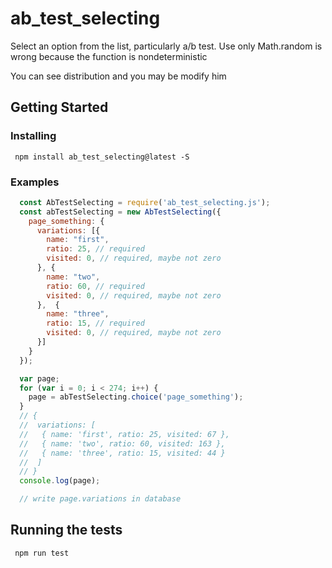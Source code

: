 # ab_test_selecting

Select an option from the list, particularly a/b test.
Use only Math.random is wrong because the function is nondeterministic

You can see distribution and you may be modify him

## Getting Started

### Installing

```
 npm install ab_test_selecting@latest -S
```

### Examples

```javascript
  const AbTestSelecting = require('ab_test_selecting.js');
  const abTestSelecting = new AbTestSelecting({
    page_something: {
      variations: [{
        name: "first",
        ratio: 25, // required
        visited: 0, // required, maybe not zero
      }, {
        name: "two",
        ratio: 60, // required
        visited: 0, // required, maybe not zero
      },  {
        name: "three",
        ratio: 15, // required
        visited: 0, // required, maybe not zero
      }]
    }
  });

  var page;
  for (var i = 0; i < 274; i++) {
    page = abTestSelecting.choice('page_something');
  }
  // {
  //  variations: [
  //   { name: 'first', ratio: 25, visited: 67 },
  //   { name: 'two', ratio: 60, visited: 163 },
  //   { name: 'three', ratio: 15, visited: 44 }
  //  ]
  // }
  console.log(page);

  // write page.variations in database
```


## Running the tests

```
 npm run test
```

